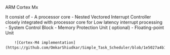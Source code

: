 ARM Cortex Mx

It consist of 
        - A processor core 
        - Nested Vectored Interrupt Controller closely integrated with processor core for Low latency interrupt processing 
        - System Control Block
        - Memory Protection Unit ( optional)
        - Floating-point Unit

        ![Cortex-M4 implementation](https://github.com/OmkarShiudkar/Simple_Task_Scheduler/blob/1e5027a4b1c332ebf0eae12422f5830344b8b252/Docs/Images/ARM_Core.png)
